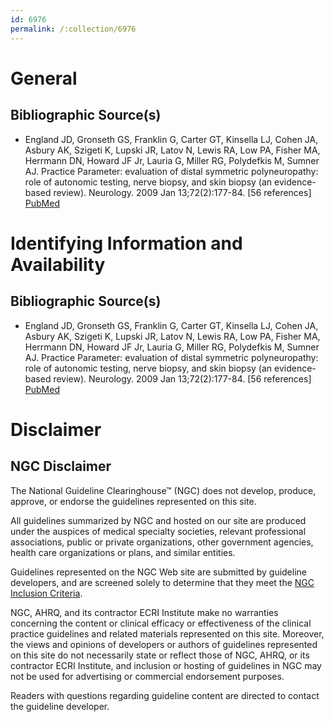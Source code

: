 ```yaml
---
id: 6976
permalink: /:collection/6976
---
```


# General

## Bibliographic Source(s)

- England JD, Gronseth GS, Franklin G, Carter GT, Kinsella LJ, Cohen JA, Asbury AK, Szigeti K, Lupski JR, Latov N, Lewis RA, Low PA, Fisher MA, Herrmann DN, Howard JF Jr, Lauria G, Miller RG, Polydefkis M, Sumner AJ. Practice Parameter: evaluation of distal symmetric polyneuropathy: role of autonomic testing, nerve biopsy, and skin biopsy (an evidence-based review). Neurology. 2009 Jan 13;72(2):177-84. [56 references] [ PubMed ](http://www.ncbi.nlm.nih.gov/entrez/query.fcgi?cmd=Retrieve&db=pubmed&dopt=Abstract&list_uids=19056667)

# Identifying Information and Availability

## Bibliographic Source(s)

- England JD, Gronseth GS, Franklin G, Carter GT, Kinsella LJ, Cohen JA, Asbury AK, Szigeti K, Lupski JR, Latov N, Lewis RA, Low PA, Fisher MA, Herrmann DN, Howard JF Jr, Lauria G, Miller RG, Polydefkis M, Sumner AJ. Practice Parameter: evaluation of distal symmetric polyneuropathy: role of autonomic testing, nerve biopsy, and skin biopsy (an evidence-based review). Neurology. 2009 Jan 13;72(2):177-84. [56 references] [ PubMed ](http://www.ncbi.nlm.nih.gov/entrez/query.fcgi?cmd=Retrieve&db=pubmed&dopt=Abstract&list_uids=19056667)

# Disclaimer

## NGC Disclaimer

The National Guideline Clearinghouse™ (NGC) does not develop, produce, approve, or endorse the guidelines represented on this site.

All guidelines summarized by NGC and hosted on our site are produced under the auspices of medical specialty societies, relevant professional associations, public or private organizations, other government agencies, health care organizations or plans, and similar entities.

Guidelines represented on the NGC Web site are submitted by guideline developers, and are screened solely to determine that they meet the [NGC Inclusion Criteria](/help-and-about/summaries/inclusion-criteria).

NGC, AHRQ, and its contractor ECRI Institute make no warranties concerning the content or clinical efficacy or effectiveness of the clinical practice guidelines and related materials represented on this site. Moreover, the views and opinions of developers or authors of guidelines represented on this site do not necessarily state or reflect those of NGC, AHRQ, or its contractor ECRI Institute, and inclusion or hosting of guidelines in NGC may not be used for advertising or commercial endorsement purposes.

Readers with questions regarding guideline content are directed to contact the guideline developer.

